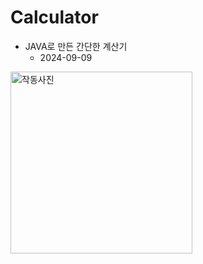# Calculator
- JAVA로 만든 간단한 계산기
  - 2024-09-09

<img width="291" alt="작동사진" src="https://github.com/user-attachments/assets/042379d1-6857-4267-9787-86c944baf5f3">

